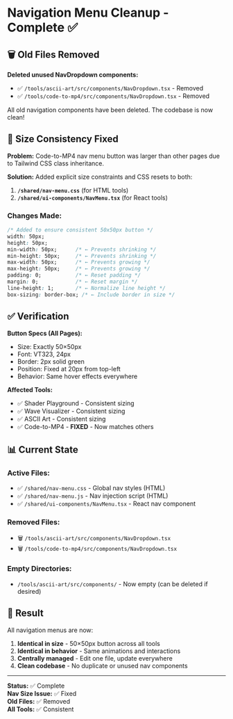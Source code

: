 # Navigation Menu Cleanup - Complete ✅

## 🗑️ Old Files Removed

**Deleted unused NavDropdown components:**
- ✅ `/tools/ascii-art/src/components/NavDropdown.tsx` - Removed
- ✅ `/tools/code-to-mp4/src/components/NavDropdown.tsx` - Removed

All old navigation components have been deleted. The codebase is now clean!

## 🔧 Size Consistency Fixed

**Problem:** Code-to-MP4 nav menu button was larger than other pages due to Tailwind CSS class inheritance.

**Solution:** Added explicit size constraints and CSS resets to both:
1. **`/shared/nav-menu.css`** (for HTML tools)
2. **`/shared/ui-components/NavMenu.tsx`** (for React tools)

### Changes Made:
```css
/* Added to ensure consistent 50x50px button */
width: 50px;
height: 50px;
min-width: 50px;      /* ← Prevents shrinking */
min-height: 50px;     /* ← Prevents shrinking */
max-width: 50px;      /* ← Prevents growing */
max-height: 50px;     /* ← Prevents growing */
padding: 0;           /* ← Reset padding */
margin: 0;            /* ← Reset margin */
line-height: 1;       /* ← Normalize line height */
box-sizing: border-box; /* ← Include border in size */
```

## ✅ Verification

**Button Specs (All Pages):**
- Size: Exactly 50×50px
- Font: VT323, 24px
- Border: 2px solid green
- Position: Fixed at 20px from top-left
- Behavior: Same hover effects everywhere

**Affected Tools:**
- ✅ Shader Playground - Consistent sizing
- ✅ Wave Visualizer - Consistent sizing
- ✅ ASCII Art - Consistent sizing
- ✅ Code-to-MP4 - **FIXED** - Now matches others

## 📊 Current State

### Active Files:
- ✅ `/shared/nav-menu.css` - Global nav styles (HTML)
- ✅ `/shared/nav-menu.js` - Nav injection script (HTML)
- ✅ `/shared/ui-components/NavMenu.tsx` - React nav component

### Removed Files:
- 🗑️ `/tools/ascii-art/src/components/NavDropdown.tsx`
- 🗑️ `/tools/code-to-mp4/src/components/NavDropdown.tsx`

### Empty Directories:
- `/tools/ascii-art/src/components/` - Now empty (can be deleted if desired)

## 🎯 Result

All navigation menus are now:
1. **Identical in size** - 50×50px button across all tools
2. **Identical in behavior** - Same animations and interactions
3. **Centrally managed** - Edit one file, update everywhere
4. **Clean codebase** - No duplicate or unused nav components

---

**Status:** ✅ Complete  
**Nav Size Issue:** ✅ Fixed  
**Old Files:** ✅ Removed  
**All Tools:** ✅ Consistent
